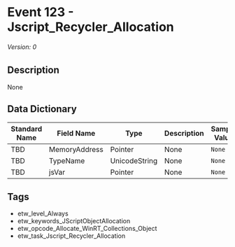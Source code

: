 # Event 123 - Jscript_Recycler_Allocation
###### Version: 0

## Description
None

## Data Dictionary
|Standard Name|Field Name|Type|Description|Sample Value|
|---|---|---|---|---|
|TBD|MemoryAddress|Pointer|None|`None`|
|TBD|TypeName|UnicodeString|None|`None`|
|TBD|jsVar|Pointer|None|`None`|

## Tags
* etw_level_Always
* etw_keywords_JScriptObjectAllocation
* etw_opcode_Allocate_WinRT_Collections_Object
* etw_task_Jscript_Recycler_Allocation